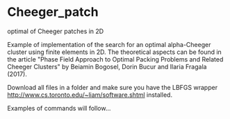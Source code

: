 # Cheeger_patch
optimal of Cheeger patches in 2D

Example of implementation of the search for an optimal alpha-Cheeger cluster using finite elements in 2D. The theoretical aspects can be found in the article "Phase Field Approach to Optimal Packing Problems and Related Cheeger Clusters" by Beiamin Bogosel, Dorin Bucur and Ilaria Fragala (2017).

Download all files in a folder and make sure you have the LBFGS wrapper http://www.cs.toronto.edu/~liam/software.shtml installed. 

Examples of commands will follow...

